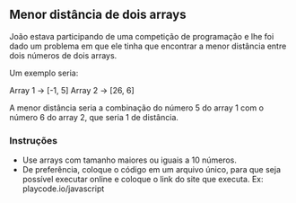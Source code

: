 ## Menor distância de dois arrays

João estava participando de uma competição de programação e lhe foi dado um problema em que ele tinha que encontrar a menor distância entre dois números
de dois arrays.

Um exemplo seria:

Array 1 -> [-1, 5]
Array 2 -> [26, 6]

A menor distância seria a combinação do número 5 do array 1 com o número 6 do array 2, que seria 1 de distância.

### Instruções
* Use arrays com tamanho maiores ou iguais a 10 números.
* De preferência, coloque o código em um arquivo único, para que seja possível executar online e coloque o link do site que executa. Ex: playcode.io/javascript